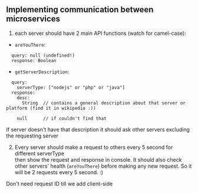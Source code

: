 ## Implementing communication between microservices

1. each server should have 2 main API functions (watch for camel-case):  
  - `areYouThere`:  
  ```livescript
    query: null (undefined!)  
    response: Boolean
  ```
  - `getServerDescription`:  
  ```livescript
    query:   
      serverType: ["nodejs" or "php" or "java"]  
    response:   
      desc: 
        String  // contains a general description about that server or platform (find it in wikipedia :))  
      
      null      // if couldn't find that
  ```
  
  If server doesn't have that description it should ask other servers excluding the requesting server
  
2. Every server should make a request to others every 5 second for different serverType  
   then show the request and response in console.
   It should also check other servers' health (`areYouThere`) before making any new request.
   So it will be 2 requests every 5 second. :)

Don't need request ID till we add client-side

